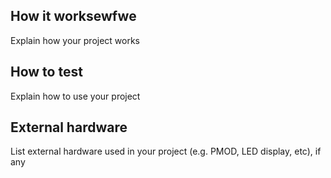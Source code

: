 <!---

This file is used to generate your project datasheet. Please fill in the information below and delete any unused
sections.

You can also include images in this folder and reference them in the markdown. Each image must be less than
512 kb in size, and the combined size of all images must be less than 1 MB.
-->

## How it worksewfwe

Explain how your project works

## How to test

Explain how to use your project

## External hardware

List external hardware used in your project (e.g. PMOD, LED display, etc), if any
